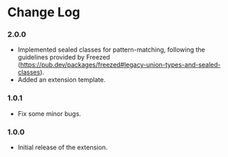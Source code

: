# Change Log

### 2.0.0

- Implemented sealed classes for pattern-matching, following the guidelines provided by Freezed (https://pub.dev/packages/freezed#legacy-union-types-and-sealed-classes).
- Added an extension template.

### 1.0.1

- Fix some minor bugs.

### 1.0.0

- Initial release of the extension.
